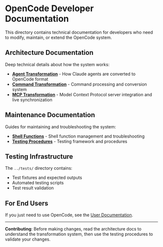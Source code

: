 # OpenCode Developer Documentation

This directory contains technical documentation for developers who need to modify, maintain, or extend the OpenCode system.

## Architecture Documentation

Deep technical details about how the system works:

- **[Agent Transformation](architecture/agent-transformation.md)** - How Claude agents are converted to OpenCode format
- **[Command Transformation](architecture/command-transformation.md)** - Command processing and conversion system
- **[MCP Transformation](architecture/mcp-transformation.md)** - Model Context Protocol server integration and live synchronization

## Maintenance Documentation  

Guides for maintaining and troubleshooting the system:

- **[Shell Functions](maintenance/shell-functions.md)** - Shell function management and troubleshooting
- **[Testing Procedures](maintenance/testing.md)** - Testing framework and procedures

## Testing Infrastructure

The `../tests/` directory contains:
- Test fixtures and expected outputs
- Automated testing scripts
- Test result validation

## For End Users

If you just need to use OpenCode, see the [User Documentation](../docs/README.md).

---

**Contributing**: Before making changes, read the architecture docs to understand the transformation system, then use the testing procedures to validate your changes.